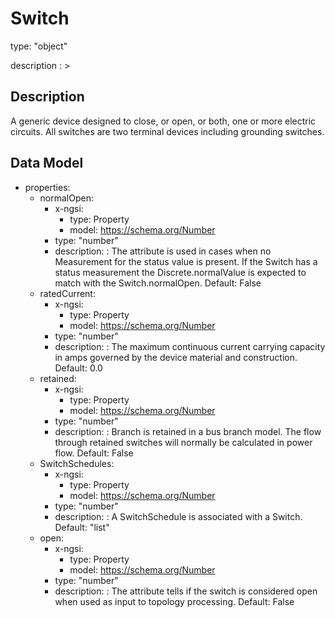 # Switch
type: "object"
description : >
## Description
A generic device designed to close, or open, or both, one or more electric circuits.  All switches are two terminal devices including grounding switches.

## Data Model
  - properties:
    - normalOpen:
      - x-ngsi:
        - type: Property
        - model: https://schema.org/Number
      - type: "number"
      - description: : The attribute is used in cases when no Measurement for the status value is present. If the Switch has a status measurement the Discrete.normalValue is expected to match with the Switch.normalOpen. Default: False
    - ratedCurrent:
      - x-ngsi:
        - type: Property
        - model: https://schema.org/Number
      - type: "number"
      - description: : The maximum continuous current carrying capacity in amps governed by the device material and construction. Default: 0.0
    - retained:
      - x-ngsi:
        - type: Property
        - model: https://schema.org/Number
      - type: "number"
      - description: : Branch is retained in a bus branch model.  The flow through retained switches will normally be calculated in power flow. Default: False
    - SwitchSchedules:
      - x-ngsi:
        - type: Property
        - model: https://schema.org/Number
      - type: "number"
      - description: : A SwitchSchedule is associated with a Switch. Default: "list"
    - open:
      - x-ngsi:
        - type: Property
        - model: https://schema.org/Number
      - type: "number"
      - description: : The attribute tells if the switch is considered open when used as input to topology processing. Default: False
